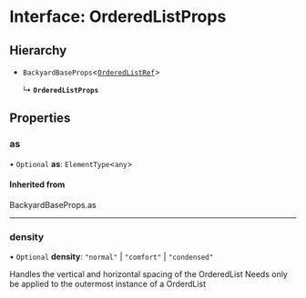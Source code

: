 # Interface: OrderedListProps

## Hierarchy

- `BackyardBaseProps`<[`OrderedListRef`](../README.md#orderedlistref)\>

  ↳ **`OrderedListProps`**

## Properties

### as

• `Optional` **as**: `ElementType`<`any`\>

#### Inherited from

BackyardBaseProps.as

___

### density

• `Optional` **density**: ``"normal"`` \| ``"comfort"`` \| ``"condensed"``

Handles the vertical and horizontal spacing of the OrderedList
Needs only be applied to the outermost instance of a OrderdList
